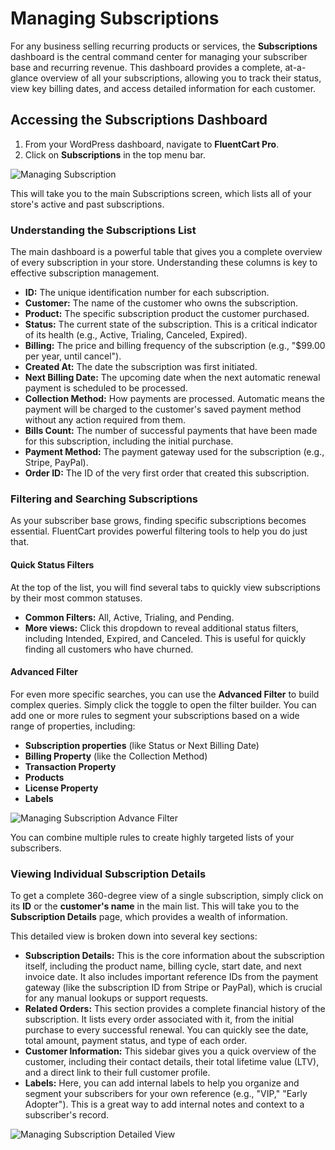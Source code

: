 # Managing Subscriptions

For any business selling recurring products or services, the **Subscriptions** dashboard is the central command center for managing your subscriber base and recurring revenue. This dashboard provides a complete, at-a-glance overview of all your subscriptions, allowing you to track their status, view key billing dates, and access detailed information for each customer.

## Accessing the Subscriptions Dashboard

1.  From your WordPress dashboard, navigate to **FluentCart Pro**.
2.  Click on **Subscriptions** in the top menu bar.

![Managing Subscription](/images/product-types-creation/managing-subscription/managing-subscription-1.png)

This will take you to the main Subscriptions screen, which lists all of your store's active and past subscriptions.

### Understanding the Subscriptions List

The main dashboard is a powerful table that gives you a complete overview of every subscription in your store. Understanding these columns is key to effective subscription management.

* **ID:** The unique identification number for each subscription.
* **Customer:** The name of the customer who owns the subscription.
* **Product:** The specific subscription product the customer purchased.
* **Status:** The current state of the subscription. This is a critical indicator of its health (e.g., Active, Trialing, Canceled, Expired).
* **Billing:** The price and billing frequency of the subscription (e.g., "$99.00 per year, until cancel").
* **Created At:** The date the subscription was first initiated.
* **Next Billing Date:** The upcoming date when the next automatic renewal payment is scheduled to be processed.
* **Collection Method:** How payments are processed. Automatic means the payment will be charged to the customer's saved payment method without any action required from them.
* **Bills Count:** The number of successful payments that have been made for this subscription, including the initial purchase.
* **Payment Method:** The payment gateway used for the subscription (e.g., Stripe, PayPal).
* **Order ID:** The ID of the very first order that created this subscription.

### Filtering and Searching Subscriptions

As your subscriber base grows, finding specific subscriptions becomes essential. FluentCart provides powerful filtering tools to help you do just that.

#### Quick Status Filters

At the top of the list, you will find several tabs to quickly view subscriptions by their most common statuses.

* **Common Filters:** All, Active, Trialing, and Pending.
* **More views:** Click this dropdown to reveal additional status filters, including Intended, Expired, and Canceled. This is useful for quickly finding all customers who have churned.

#### Advanced Filter

For even more specific searches, you can use the **Advanced Filter** to build complex queries. Simply click the toggle to open the filter builder. You can add one or more rules to segment your subscriptions based on a wide range of properties, including:

* **Subscription properties** (like Status or Next Billing Date)
* **Billing Property** (like the Collection Method)
* **Transaction Property**
* **Products**
* **License Property**
* **Labels**

![Managing Subscription Advance Filter](/images/product-types-creation/managing-subscription/managing-subscription-2.png)

You can combine multiple rules to create highly targeted lists of your subscribers.

### Viewing Individual Subscription Details

To get a complete 360-degree view of a single subscription, simply click on its **ID** or the **customer's name** in the main list. This will take you to the **Subscription Details** page, which provides a wealth of information.

This detailed view is broken down into several key sections:

* **Subscription Details:** This is the core information about the subscription itself, including the product name, billing cycle, start date, and next invoice date. It also includes important reference IDs from the payment gateway (like the subscription ID from Stripe or PayPal), which is crucial for any manual lookups or support requests.
* **Related Orders:** This section provides a complete financial history of the subscription. It lists every order associated with it, from the initial purchase to every successful renewal. You can quickly see the date, total amount, payment status, and type of each order.
* **Customer Information:** This sidebar gives you a quick overview of the customer, including their contact details, their total lifetime value (LTV), and a direct link to their full customer profile.
* **Labels:** Here, you can add internal labels to help you organize and segment your subscribers for your own reference (e.g., "VIP," "Early Adopter"). This is a great way to add internal notes and context to a subscriber's record.

![Managing Subscription Detailed View](/images/product-types-creation/managing-subscription/managing-subscription-3.png)